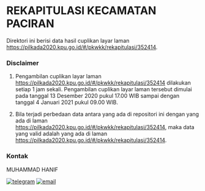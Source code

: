
# REKAPITULASI KECAMATAN PACIRAN

Direktori ini berisi data hasil cuplikan layar laman https://pilkada2020.kpu.go.id/#/pkwkk/rekapitulasi/352414.

### Disclaimer

1. Pengambilan cuplikan layar laman https://pilkada2020.kpu.go.id/#/pkwkk/rekapitulasi/352414 dilakukan setiap 1 jam sekali. Pengambilan cuplikan layar laman tersebut dimulai pada tanggal 13 Desember 2020 pukul 17.00 WIB sampai dengan tanggal 4 Januari 2021 pukul 09.00 WIB.

2. Bila terjadi perbedaan data antara yang ada di repositori ini dengan yang ada di laman https://pilkada2020.kpu.go.id/#/pkwkk/rekapitulasi/352414, maka data yang valid adalah yang ada di laman https://pilkada2020.kpu.go.id/#/pkwkk/rekapitulasi/352414.

### Kontak

MUHAMMAD HANIF

[![telegram](https://img.shields.io/badge/telegram-@hanifmu-blue)](https://t.me/hanifmu) [![email](https://img.shields.io/badge/email-moehammadhanif@gmail.com-white)](mailto:moehammadhanif@gmail.com)


